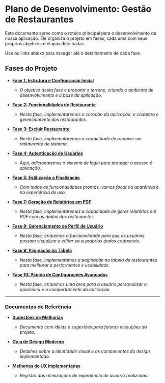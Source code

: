 # Plano de Desenvolvimento: Gestão de Restaurantes

Este documento serve como o roteiro principal para o desenvolvimento da nossa aplicação. Ele organiza o projeto em fases, cada uma com seus próprios objetivos e etapas detalhadas.

Use os links abaixo para navegar até o detalhamento de cada fase.

## Fases do Projeto

- [**Fase 1: Estrutura e Configuração Inicial**](./FASE_1_ESTRUTURA_INICIAL.md)
  - *O objetivo desta fase é preparar o terreno, criando o ambiente de desenvolvimento e a base da aplicação.*

- [**Fase 2: Funcionalidades de Restaurante**](./FASE_2_FUNCIONALIDADES_RESTAURANTE.md)
  - *Nesta fase, implementaremos o coração da aplicação: o cadastro e gerenciamento dos restaurantes.*

- [**Fase 3: Excluir Restaurante**](./FASE_3_EXCLUIR_RESTAURANTE.md)
  - *Nesta fase, implementaremos a capacidade de remover um restaurante do sistema.*

- [**Fase 4: Autenticação de Usuários**](./FASE_4_AUTENTICACAO.md)
  - *Aqui, adicionaremos o sistema de login para proteger o acesso à aplicação.*

- [**Fase 5: Estilização e Finalização**](./FASE_5_ESTILIZACAO.md)
  - *Com todas as funcionalidades prontas, vamos focar na aparência e na experiência de uso.*

- [**Fase 7: Geração de Relatórios em PDF**](./FASE_7_GERACAO_RELATORIOS.md)
  - *Nesta fase, implementaremos a capacidade de gerar relatórios em PDF com os dados dos restaurantes.*

- [**Fase 8: Gerenciamento de Perfil de Usuário**](./FASE_8_PERFIL_USUARIO.md)
  - *Nesta fase, criaremos a funcionalidade para que os usuários possam visualizar e editar seus próprios dados cadastrais.*

- [**Fase 9: Paginação na Tabela**](./FASE_9_PAGINACAO.md)
  - *Nesta fase, implementamos a paginação na tabela de restaurantes para melhorar a performance e usabilidade.*

- [**Fase 10: Página de Configurações Avançadas**](./FASE_10_CONFIGURACOES_AVANCADAS.md)
  - *Nesta fase, criaremos uma área para o usuário personalizar a aparência e o comportamento da aplicação.*

---

### Documentos de Referência

- [**Sugestões de Melhorias**](./FASE_6_PROXIMOS_PASSOS_E_MELHORIAS.md)
  - *Documento com ideias e sugestões para futuras evoluções do projeto.*

- [**Guia de Design Moderno**](./DESIGN_MODERNO_IMPLEMENTADO.md)
  - *Detalhes sobre a identidade visual e os componentes do design implementado.*
  
- [**Melhorias de UX Implementadas**](./MELHORIAS_UX_IMPLEMENTADAS.md)
  - *Registro das otimizações de experiência de usuário realizadas.* 